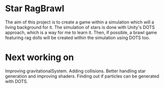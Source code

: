 # Star RagBrawl
The aim of this project is to create a game within a simulation which will a living background for it.
The simulation of stars is done with Unity's DOTS approach, which is a way for me to learn it.
Then, if possible, a brawl game featuring rag dolls will be created within the simulation using DOTS too.

# Next working on
Improving gravitationalSystem. Adding collisions.
Better handling star generation and improving shaders.
Finding out if particles can be generated with DOTS.
